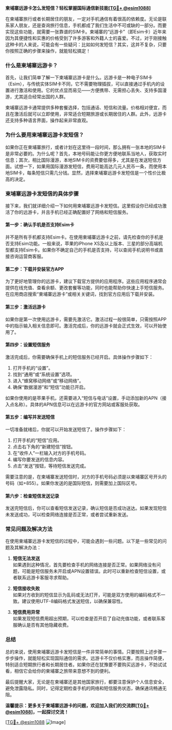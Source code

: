 **柬埔寨远游卡怎么发短信？轻松掌握国际通信新技能[[TG💪+ @esim1088](https://t.me/s/esim1088)]**

在柬埔寨旅行或者长期居住的朋友，一定对手机通信有着很高的依赖度。无论是联系家人朋友，还是查询旅行信息，手机都成了我们生活中不可或缺的一部分。而要实现这些功能，就需要一张靠谱的SIM卡。柬埔寨的“远游卡”（即Esim卡）近年来因为其便捷性和实惠的价格受到了许多游客和外籍人士的喜爱。不过，对于刚接触这种卡的人来说，可能会有一些疑问：比如如何发短信？其实，这并不复杂，只要你按照正确的步骤来操作，就能轻松搞定！

### **什么是柬埔寨远游卡？**

首先，让我们简单了解一下柬埔寨远游卡是什么。远游卡是一种电子SIM卡（Esim），与传统实体SIM卡不同，它不需要物理插拔，可以直接通过手机内的设置进行激活和使用。它的优点显而易见——方便携带、无需担心丢失、支持多国漫游，尤其适合经常出国的人群。

柬埔寨远游卡通常提供多种套餐选择，包括通话、短信和流量。价格相对便宜，而且在激活后就可以立即使用，非常适合短期旅游或长期居住的人群。此外，远游卡还支持多种语言界面，操作起来非常直观。

### **为什么要用柬埔寨远游卡发短信？**

如果你正在柬埔寨旅行，或者计划在这里待一段时间，那么拥有一张本地的SIM卡是非常必要的。为什么呢？首先，本地号码能让你更方便地联系当地人，获取实时信息；其次，相比国际漫游，本地SIM卡的资费要低得多，尤其是在发送短信方面。试想一下，如果用国际漫游发短信，费用可能高达几元人民币一条，而使用本地SIM卡，每条短信只需几分钱。显然，选择柬埔寨远游卡发短信是一个性价比极高的决定。

### **柬埔寨远游卡发短信的具体步骤**

接下来，我们就详细介绍一下如何用柬埔寨远游卡发短信。这里假设你已经成功激活了你的远游卡，并且手机已经正确配置好了网络和短信服务。

#### **第一步：确认手机是否支持Esim卡**

并不是所有手机都支持Esim卡。在使用柬埔寨远游卡之前，请先检查你的手机是否支持Esim功能。一般来说，苹果的iPhone XS及以上版本、三星的部分高端机型都支持Esim卡。如果你不确定自己的手机是否支持，可以查阅手机说明书或直接咨询运营商客服。

#### **第二步：下载并安装官方APP**

为了更好地管理你的远游卡，建议下载官方提供的应用程序。这些应用程序通常会提供在线充值、查看余额、更改套餐等功能，同时也能帮助你快速上手短信服务。在应用商店搜索“柬埔寨远游卡”或相关关键词，找到官方应用后下载并安装。

#### **第三步：激活远游卡**

如果你是第一次使用远游卡，需要先激活它。激活过程一般很简单，只需按照APP中的指示输入相关信息即可。激活完成后，你的远游卡就会正式生效，可以开始使用了。

#### **第四步：设置短信服务**

激活完成后，你需要确保手机上的短信服务已经开启。具体操作步骤如下：

1. 打开手机的“设置”。
2. 找到“通用”或“系统设置”选项。
3. 进入“蜂窝移动网络”或“移动网络”。
4. 确保“数据漫游”和“短信”功能已开启。

如果你使用的是苹果手机，还需要进入“短信与电话”设置，手动添加新的APN（接入点名称）。具体的APN信息可以在远游卡的官方网站或客服处获取。

#### **第五步：编写并发送短信**

一切准备就绪后，你就可以开始发送短信了。操作步骤如下：

1. 打开手机的“短信”应用。
2. 点击右下角的“新建短信”按钮。
3. 在“收件人”一栏输入对方的手机号码。
4. 编写你要发送的信息内容。
5. 点击“发送”按钮，等待短信发送完成。

需要注意的是，在柬埔寨发送短信时，对方的手机号码必须是以柬埔寨区号开头的号码（如+855）。如果你发送的是国际短信，则需要加上国际区号。

#### **第六步：检查短信发送记录**

发送完短信后，你可以查看短信发送记录，确认短信是否成功送达。如果发现短信未发送成功，可以检查网络连接是否正常，或者尝试重新发送。

### **常见问题及解决方法**

在使用柬埔寨远游卡发短信的过程中，可能会遇到一些问题。以下是一些常见的问题及其解决办法：

1. **短信无法发送**  
   如果遇到这种情况，首先要检查手机的网络连接是否正常。如果网络没有问题，可能是短信服务未开启或APN设置错误。此时可以重新检查短信设置，或者联系远游卡客服寻求帮助。

2. **短信接收失败**  
   如果对方收到的短信显示为乱码或无法打开，可能是双方使用的编码格式不一致。建议使用UTF-8编码格式发送短信，以确保兼容性。

3. **短信费用异常**  
   如果发现短信费用超出预期，可以检查是否开启了自动充值功能，或者联系客服确认是否有其他隐藏收费。

### **总结**

总的来说，使用柬埔寨远游卡发短信是一件非常简单的事情。只要按照上述步骤一步步操作，就能轻松实现国际通信的需求。远游卡不仅价格实惠，而且操作简便，特别适合短期旅行者和长期居住者。如果你还在犹豫要不要购买远游卡，不妨试试看，相信它会给你的柬埔寨之旅带来意想不到的便利。

最后提醒大家，无论是在柬埔寨还是其他国家旅行，都要注意保护个人信息安全，避免泄露隐私。同时，记得定期检查手机的网络和短信服务状态，确保通讯畅通无阻。

**温馨提示：更多关于柬埔寨远游卡的问题，欢迎加入我们的交流群[[TG💪+ @esim1088](https://t.me/s/esim1088)]，一起探讨交流！**

[[TG💪+ @esim1088](https://t.me/s/esim1088) ![Image](https://i.postimg.cc/4NQfJmqS/Snipaste-2025-05-13-00-14-12.png)]